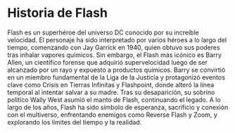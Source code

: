 # Historia de Flash


Flash es un superhéroe del universo DC conocido por su increíble velocidad. El personaje ha sido interpretado por varios héroes a lo largo del tiempo, comenzando con Jay Garrick en 1940, quien obtuvo sus poderes tras inhalar vapores químicos. Sin embargo, el Flash más icónico es Barry Allen, un científico forense que adquirió supervelocidad luego de ser alcanzado por un rayo y expuesto a productos químicos. Barry se convirtió en un miembro fundamental de la Liga de la Justicia y protagonizó eventos clave como Crisis en Tierras Infinitas y Flashpoint, donde alteró la línea temporal al intentar salvar a su madre. Tras su desaparición, su sobrino político Wally West asumió el manto de Flash, continuando el legado. A lo largo de los años, Flash ha sido símbolo de esperanza, sacrificio y conexión con el multiverso, enfrentando enemigos como Reverse Flash y Zoom, y explorando los límites del tiempo y la realidad.

